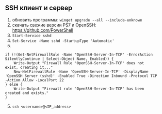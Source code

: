 ## SSH клиент и сервер
1) обновить программы: `winget upgrade --all --include-unknown`
1) скачать свежие версии PS7 и OpenSSH: https://github.com/PowerShell
2) `Start-Service sshd`
3) `Set-Service -Name sshd -StartupType 'Automatic'`
4)
```
if (!(Get-NetFirewallRule -Name "OpenSSH-Server-In-TCP" -ErrorAction SilentlyContinue | Select-Object Name, Enabled)) {
    Write-Output "Firewall Rule 'OpenSSH-Server-In-TCP' does not exist, creating it..."
    New-NetFirewallRule -Name 'OpenSSH-Server-In-TCP' -DisplayName 'OpenSSH Server (sshd)' -Enabled True -Direction Inbound -Protocol TCP -Action Allow -LocalPort 22
} else {
    Write-Output "Firewall rule 'OpenSSH-Server-In-TCP' has been created and exists."
}
```
5) `ssh <username>@<IP_address>`
